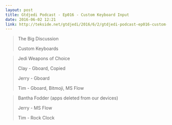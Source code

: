 ```yaml
---
layout: post
title: Gtdjedi Podcast - Ep016 - Custom Keyboard Input
date: 2016-06-02 12:21
link: http://tekside.net/gtdjedi/2016/6/2/gtdjedi-podcast-ep016-custom-keyboard-input
---
```


> The Big Discussion
> 
> Custom Keyboards


> Jedi Weapons of Choice
> 
> Clay - Gboard, Copied
> 
> Jerry - Gboard
> 
> Tim - Gboard, Bitmoji, MS Flow


> Bantha Fodder (apps deleted from our devices)
> 
> Jerry - MS Flow
> 
> Tim - Rock Clock

​